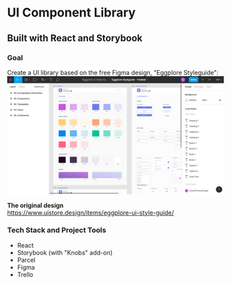 # UI Component Library
## Built with React and Storybook

### Goal  
Create a UI library based on the free Figma design, "Eggplore Styleguide":  
![alt text](https://github.com/spongebobsquaredance/ui-component-library/blob/master/eggplore-styleguide-sample.png "Eggplore Styleguide: Figma screenshot")  

**The original design**  
https://www.uistore.design/items/eggplore-ui-style-guide/

### Tech Stack and Project Tools  
* React
* Storybook (with "Knobs" add-on)
* Parcel
* Figma
* Trello
